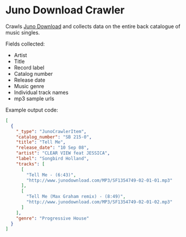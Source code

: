 # Juno Download Crawler


Crawls [Juno Download](http://www.junodownload.com "Juno Download") and collects data on the entire back catalogue of music singles.

Fields collected:
- Artist
- Title
- Record label
- Catalog number
- Release date
- Music genre
- Individual track names
- mp3 sample urls

Example output code:

```json
[
  {
    "_type": "JunoCrawlerItem",
    "catalog_number": "SB 215-0",
    "title": "Tell Me",
    "release_date": "10 Sep 08",
    "artist": "CLEAR VIEW feat JESSICA",
    "label": "Songbird Holland",
    "tracks": [
      [
        "Tell Me - (6:43)",
        "http://www.junodownload.com/MP3/SF1354749-02-01-01.mp3"
      ],
      [
        "Tell Me (Max Graham remix) - (8:49)",
        "http://www.junodownload.com/MP3/SF1354749-02-01-02.mp3"
      ]
    ],
    "genre": "Progressive House"
  }
]
```
